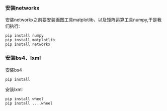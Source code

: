 ### 安装networkx ###  
安装networkx之前要安装画图工具matplotlib，以及矩阵运算工具numpy,于是我们执行:  
```
pip install numpy
pip install matplotlib
pip install networkx
```
### 安装bs4、lxml ###  
安装bs4  

    pip install

安装lxml  

    pip install wheel
    pip install ....wheel
